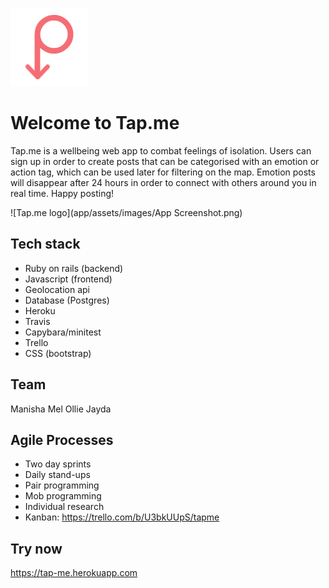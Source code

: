 ![Tap.me logo](app/assets/images/tap_me_logo_p.png)

Welcome to Tap.me
==========

Tap.me is a wellbeing web app to combat feelings of isolation. Users can sign up in order to create posts that can be categorised with an emotion or action tag, which can be used later for filtering on the map. Emotion posts will disappear after 24 hours in order to connect with others around you in real time. Happy posting!

![Tap.me logo](app/assets/images/App Screenshot.png)

Tech stack
------

- Ruby on rails (backend)
- Javascript (frontend)
- Geolocation api
- Database (Postgres)
- Heroku
- Travis
- Capybara/minitest
- Trello
- CSS (bootstrap)


Team
----

Manisha
Mel
Ollie
Jayda


Agile Processes
------
- Two day sprints
- Daily stand-ups
- Pair programming
- Mob programming
- Individual research
- Kanban: https://trello.com/b/U3bkUUpS/tapme

Try now
------
https://tap-me.herokuapp.com
